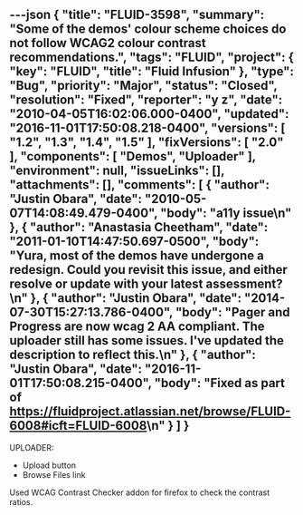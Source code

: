 ---json
{
  "title": "FLUID-3598",
  "summary": "Some of the demos' colour scheme choices do not follow WCAG2 colour contrast recommendations.",
  "tags": "FLUID",
  "project": {
    "key": "FLUID",
    "title": "Fluid Infusion"
  },
  "type": "Bug",
  "priority": "Major",
  "status": "Closed",
  "resolution": "Fixed",
  "reporter": "y z",
  "date": "2010-04-05T16:02:06.000-0400",
  "updated": "2016-11-01T17:50:08.218-0400",
  "versions": [
    "1.2",
    "1.3",
    "1.4",
    "1.5"
  ],
  "fixVersions": [
    "2.0"
  ],
  "components": [
    "Demos",
    "Uploader"
  ],
  "environment": null,
  "issueLinks": [],
  "attachments": [],
  "comments": [
    {
      "author": "Justin Obara",
      "date": "2010-05-07T14:08:49.479-0400",
      "body": "a11y issue\n"
    },
    {
      "author": "Anastasia Cheetham",
      "date": "2011-01-10T14:47:50.697-0500",
      "body": "Yura, most of the demos have undergone a redesign. Could you revisit this issue, and either resolve or update with your latest assessment?\n"
    },
    {
      "author": "Justin Obara",
      "date": "2014-07-30T15:27:13.786-0400",
      "body": "Pager and Progress are now wcag 2 AA compliant. The uploader still has some issues. I've updated the description to reflect this.\n"
    },
    {
      "author": "Justin Obara",
      "date": "2016-11-01T17:50:08.215-0400",
      "body": "Fixed as part of <https://fluidproject.atlassian.net/browse/FLUID-6008#icft=FLUID-6008>\n"
    }
  ]
}
---
UPLOADER:

* Upload button
* Browse Files link

Used WCAG Contrast Checker addon for firefox to check the contrast ratios.

        